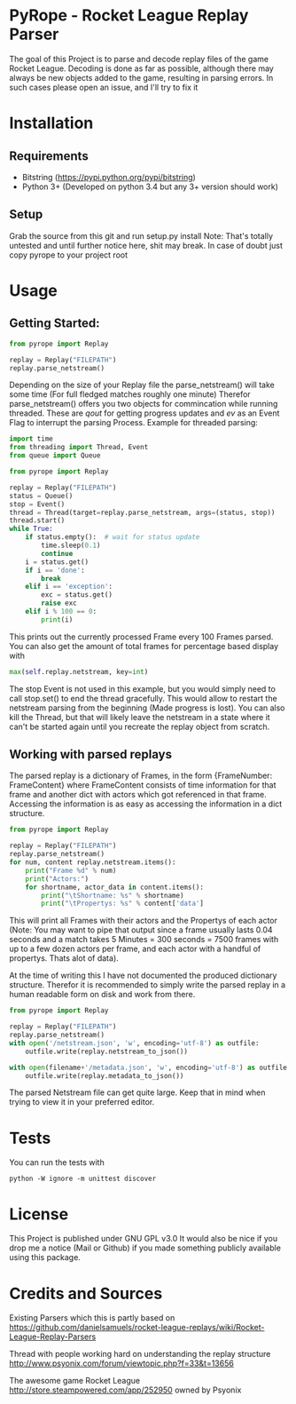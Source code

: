 # PyRope - Rocket League Replay Parser
The goal of this Project is to parse and decode replay files of the game Rocket League.
Decoding is done as far as possible, although there may always be new objects added to the game, resulting in parsing errors. In such cases please open an issue, and I'll try to fix it

# Installation

## Requirements
* Bitstring (https://pypi.python.org/pypi/bitstring)
* Python 3+ (Developed on python 3.4 but any 3+ version should work)

## Setup
Grab the source from this git and run
setup.py install
Note: That's totally untested and until further notice here, shit may break. In case of doubt just copy pyrope to your project root

# Usage

## Getting Started:
```python
from pyrope import Replay

replay = Replay("FILEPATH")
replay.parse_netstream()
```
Depending on the size of your Replay file the parse_netstream() will take some time (For full fledged matches roughly one minute)
Therefor parse_netstream() offers you two objects for commincation while running threaded. These are *qout* for getting progress updates and *ev* as an Event Flag to interrupt the parsing Process. Example for threaded parsing:
```python
import time
from threading import Thread, Event
from queue import Queue

from pyrope import Replay

replay = Replay("FILEPATH")
status = Queue()
stop = Event()
thread = Thread(target=replay.parse_netstream, args=(status, stop))
thread.start()
while True:
    if status.empty():  # wait for status update
        time.sleep(0.1)
        continue
    i = status.get()
    if i == 'done':
        break
    elif i == 'exception':
        exc = status.get()
        raise exc
    elif i % 100 == 0:
        print(i)
```
This prints out the currently processed Frame every 100 Frames parsed. You can also get the amount of total frames for percentage based display with
```python
max(self.replay.netstream, key=int)
```

The stop Event is not used in this example, but you would simply need to call stop.set() to end the thread gracefully. This would allow to restart the netstream parsing from the beginning (Made progress is lost). You can also kill the Thread, but that will likely leave the netstream in a state where it can't be started again until you recreate the replay object from scratch.


## Working with parsed replays
The parsed replay is a dictionary of Frames, in the form {FrameNumber: FrameContent} where FrameContent consists of time information for that frame and another dict with actors which got referenced in that frame. Accessing the information is as easy as accessing the information in a dict structure.
```python
from pyrope import Replay

replay = Replay("FILEPATH")
replay.parse_netstream()
for num, content replay.netstream.items():
    print("Frame %d" % num)
    print("Actors:")
    for shortname, actor_data in content.items():
        print("\tShortname: %s" % shortname)
        print("\tPropertys: %s" % content['data']
```
This will print all Frames with their actors and the Propertys of each actor (Note: You may want to pipe that output since a frame usually lasts 0.04 seconds and a match takes 5 Minutes = 300 seconds = 7500 frames with up to a few dozen actors per frame, and each actor with a handful of propertys. Thats alot of data).

At the time of writing this I have not documented the produced dictionary structure. Therefor it is recommended to simply write the parsed replay in a human readable form on disk and work from there.
```python
from pyrope import Replay

replay = Replay("FILEPATH")
replay.parse_netstream()
with open('/netstream.json', 'w', encoding='utf-8') as outfile:
    outfile.write(replay.netstream_to_json())

with open(filename+'/metadata.json', 'w', encoding='utf-8') as outfile:
    outfile.write(replay.metadata_to_json())
```
The parsed Netstream file can get quite large. Keep that in mind when trying to view it in your preferred editor.

# Tests

You can run the tests with

```
python -W ignore -m unittest discover
```

# License
This Project is published under GNU GPL v3.0
It would also be nice if you drop me a notice (Mail or Github) if you made something publicly available using this package.

# Credits and Sources
Existing Parsers which this is partly based on https://github.com/danielsamuels/rocket-league-replays/wiki/Rocket-League-Replay-Parsers

Thread with people working hard on understanding the replay structure http://www.psyonix.com/forum/viewtopic.php?f=33&t=13656

The awesome game Rocket League http://store.steampowered.com/app/252950 owned by Psyonix
